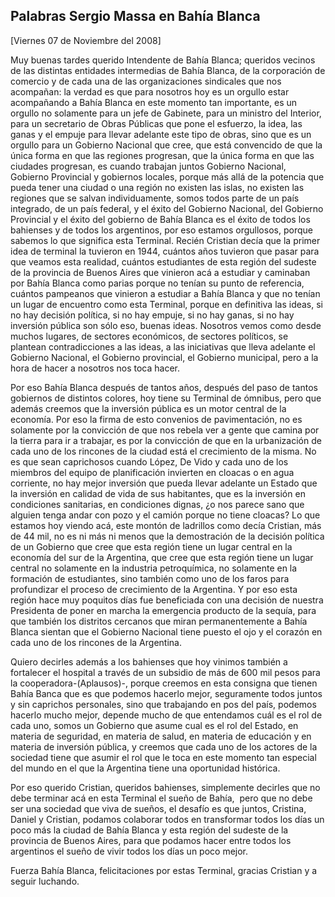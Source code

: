 Palabras Sergio Massa en Bahía Blanca
-------------------------------------

[Viernes 07 de Noviembre del 2008]

Muy buenas tardes querido Intendente de Bahía Blanca; queridos vecinos
de las distintas entidades intermedias de Bahía Blanca, de la
corporación de comercio y de cada una de las organizaciones sindicales
que nos acompañan: la verdad es que para nosotros hoy es un orgullo
estar acompañando a Bahía Blanca en este momento tan importante, es un
orgullo no solamente para un jefe de Gabinete, para un ministro del
Interior, para un secretario de Obras Públicas que pone el esfuerzo, la
idea, las ganas y el empuje para llevar adelante este tipo de obras,
sino que es un orgullo para un Gobierno Nacional que cree, que está
convencido de que la única forma en que las regiones progresan, que la
única forma en que las ciudades progresan, es cuando trabajan juntos
Gobierno Nacional, Gobierno Provincial y gobiernos locales, porque más
allá de la potencia que pueda tener una ciudad o una región no existen
las islas, no existen las regiones que se salvan individuamente, somos
todos parte de un país integrado, de un país federal, y el éxito del
Gobierno Nacional, del Gobierno Provincial y el éxito del gobierno de
Bahía Blanca es el éxito de todos los bahienses y de todos los
argentinos, por eso estamos orgullosos, porque sabemos lo que significa
esta Terminal. Recién Cristian decía que la primer idea de terminal la
tuvieron en 1944, cuántos años tuvieron que pasar para que veamos esta
realidad, cuántos estudiantes de esta región del sudeste de la provincia
de Buenos Aires que vinieron acá a estudiar y caminaban por Bahía Blanca
como parias porque no tenían su punto de referencia, cuántos pampeanos
que vinieron a estudiar a Bahía Blanca y que no tenían un lugar de
encuentro como esta Terminal, porque en definitiva las ideas, si no hay
decisión política, si no hay empuje, si no hay ganas, si no hay
inversión pública son sólo eso, buenas ideas. Nosotros vemos como desde
muchos lugares, de sectores económicos, de sectores políticos, se
plantean contradicciones a las ideas, a las iniciativas que lleva
adelante el Gobierno Nacional, el Gobierno provincial, el Gobierno
municipal, pero a la hora de hacer a nosotros nos toca hacer.

Por eso Bahía Blanca después de tantos años, después del paso de tantos
gobiernos de distintos colores, hoy tiene su Terminal de ómnibus, pero
que además creemos que la inversión pública es un motor central de la
economía. Por eso la firma de esto convenios de pavimentación, no es
solamente por la convicción de que nos rebela ver a gente que camina por
la tierra para ir a trabajar, es por la convicción de que en la
urbanización de cada uno de los rincones de la ciudad está el
crecimiento de la misma. No es que sean caprichosos cuando López, De
Vido y cada uno de los miembros del equipo de planificación invierten en
cloacas o en agua corriente, no hay mejor inversión que pueda llevar
adelante un Estado que la inversión en calidad de vida de sus
habitantes, que es la inversión en condiciones sanitarias, en
condiciones dignas, ¿o nos parece sano que alguien tenga andar con pozo
y el camión porque no tiene cloacas? Lo que estamos hoy viendo acá, este
montón de ladrillos como decía Cristian, más de 44 mil, no es ni más ni
menos que la demostración de la decisión política de un Gobierno que
cree que esta región tiene un lugar central en la economía del sur de la
Argentina, que cree que esta región tiene un lugar central no solamente
en la industria petroquímica, no solamente en la formación de
estudiantes, sino también como uno de los faros para profundizar el
proceso de crecimiento de la Argentina. Y por eso esta región hace muy
poquitos días fue beneficiada con una decisión de nuestra Presidenta de
poner en marcha la emergencia producto de la sequía, para que también
los distritos cercanos que miran permanentemente a Bahía Blanca sientan
que el Gobierno Nacional tiene puesto el ojo y el corazón en cada uno de
los rincones de la Argentina.

Quiero decirles además a los bahienses que hoy vinimos también a
fortalecer el hospital a través de un subsidio de más de 600 mil pesos
para la cooperadora-(Aplausos)-, porque creemos en esta consigna que
tienen Bahía Banca que es que podemos hacerlo mejor, seguramente todos
juntos y sin caprichos personales, sino que trabajando en pos del país,
podemos hacerlo mucho mejor, depende mucho de que entendamos cuál es el
rol de cada uno, somos un Gobierno que asume cual es el rol del Estado,
en materia de seguridad, en materia de salud, en materia de educación y
en materia de inversión pública, y creemos que cada uno de los actores
de la sociedad tiene que asumir el rol que le toca en este momento tan
especial del mundo en el que la Argentina tiene una oportunidad
histórica.

Por eso querido Cristian, queridos bahienses, simplemente decirles que
no debe terminar acá en esta Terminal el sueño de Bahía,  pero que no
debe ser una sociedad que viva de sueños, el desafío es que juntos,
Cristina, Daniel y Cristian, podamos colaborar todos en transformar
todos los días un poco más la ciudad de Bahía Blanca y esta región del
sudeste de la provincia de Buenos Aires, para que podamos hacer entre
todos los argentinos el sueño de vivir todos los días un poco mejor.

Fuerza Bahía Blanca, felicitaciones por estas Terminal, gracias Cristian
y a seguir luchando.     
